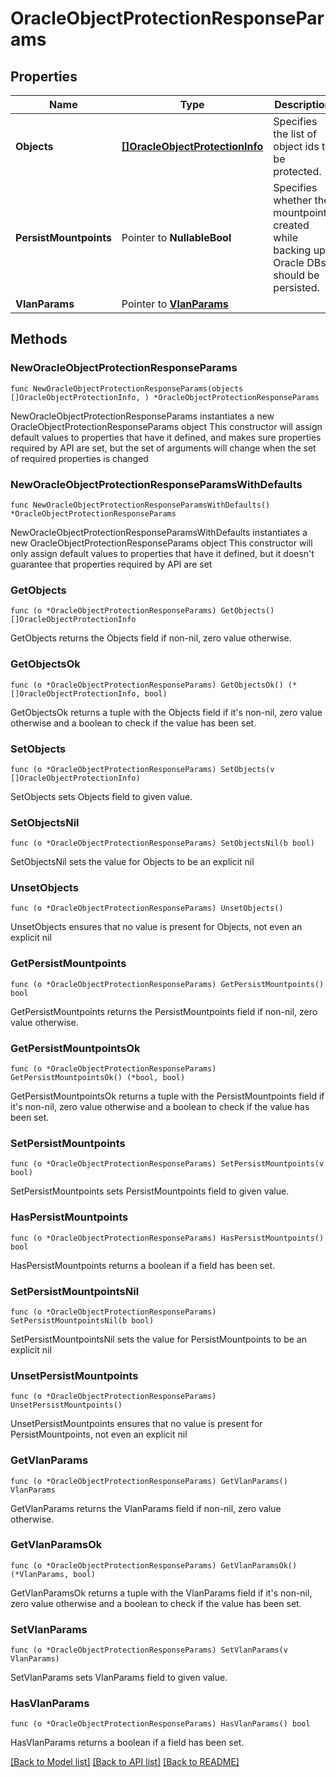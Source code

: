 # OracleObjectProtectionResponseParams

## Properties

Name | Type | Description | Notes
------------ | ------------- | ------------- | -------------
**Objects** | [**[]OracleObjectProtectionInfo**](OracleObjectProtectionInfo.md) | Specifies the list of object ids to be protected. | 
**PersistMountpoints** | Pointer to **NullableBool** | Specifies whether the mountpoints created while backing up Oracle DBs should be persisted. | [optional] 
**VlanParams** | Pointer to [**VlanParams**](VlanParams.md) |  | [optional] 

## Methods

### NewOracleObjectProtectionResponseParams

`func NewOracleObjectProtectionResponseParams(objects []OracleObjectProtectionInfo, ) *OracleObjectProtectionResponseParams`

NewOracleObjectProtectionResponseParams instantiates a new OracleObjectProtectionResponseParams object
This constructor will assign default values to properties that have it defined,
and makes sure properties required by API are set, but the set of arguments
will change when the set of required properties is changed

### NewOracleObjectProtectionResponseParamsWithDefaults

`func NewOracleObjectProtectionResponseParamsWithDefaults() *OracleObjectProtectionResponseParams`

NewOracleObjectProtectionResponseParamsWithDefaults instantiates a new OracleObjectProtectionResponseParams object
This constructor will only assign default values to properties that have it defined,
but it doesn't guarantee that properties required by API are set

### GetObjects

`func (o *OracleObjectProtectionResponseParams) GetObjects() []OracleObjectProtectionInfo`

GetObjects returns the Objects field if non-nil, zero value otherwise.

### GetObjectsOk

`func (o *OracleObjectProtectionResponseParams) GetObjectsOk() (*[]OracleObjectProtectionInfo, bool)`

GetObjectsOk returns a tuple with the Objects field if it's non-nil, zero value otherwise
and a boolean to check if the value has been set.

### SetObjects

`func (o *OracleObjectProtectionResponseParams) SetObjects(v []OracleObjectProtectionInfo)`

SetObjects sets Objects field to given value.


### SetObjectsNil

`func (o *OracleObjectProtectionResponseParams) SetObjectsNil(b bool)`

 SetObjectsNil sets the value for Objects to be an explicit nil

### UnsetObjects
`func (o *OracleObjectProtectionResponseParams) UnsetObjects()`

UnsetObjects ensures that no value is present for Objects, not even an explicit nil
### GetPersistMountpoints

`func (o *OracleObjectProtectionResponseParams) GetPersistMountpoints() bool`

GetPersistMountpoints returns the PersistMountpoints field if non-nil, zero value otherwise.

### GetPersistMountpointsOk

`func (o *OracleObjectProtectionResponseParams) GetPersistMountpointsOk() (*bool, bool)`

GetPersistMountpointsOk returns a tuple with the PersistMountpoints field if it's non-nil, zero value otherwise
and a boolean to check if the value has been set.

### SetPersistMountpoints

`func (o *OracleObjectProtectionResponseParams) SetPersistMountpoints(v bool)`

SetPersistMountpoints sets PersistMountpoints field to given value.

### HasPersistMountpoints

`func (o *OracleObjectProtectionResponseParams) HasPersistMountpoints() bool`

HasPersistMountpoints returns a boolean if a field has been set.

### SetPersistMountpointsNil

`func (o *OracleObjectProtectionResponseParams) SetPersistMountpointsNil(b bool)`

 SetPersistMountpointsNil sets the value for PersistMountpoints to be an explicit nil

### UnsetPersistMountpoints
`func (o *OracleObjectProtectionResponseParams) UnsetPersistMountpoints()`

UnsetPersistMountpoints ensures that no value is present for PersistMountpoints, not even an explicit nil
### GetVlanParams

`func (o *OracleObjectProtectionResponseParams) GetVlanParams() VlanParams`

GetVlanParams returns the VlanParams field if non-nil, zero value otherwise.

### GetVlanParamsOk

`func (o *OracleObjectProtectionResponseParams) GetVlanParamsOk() (*VlanParams, bool)`

GetVlanParamsOk returns a tuple with the VlanParams field if it's non-nil, zero value otherwise
and a boolean to check if the value has been set.

### SetVlanParams

`func (o *OracleObjectProtectionResponseParams) SetVlanParams(v VlanParams)`

SetVlanParams sets VlanParams field to given value.

### HasVlanParams

`func (o *OracleObjectProtectionResponseParams) HasVlanParams() bool`

HasVlanParams returns a boolean if a field has been set.


[[Back to Model list]](../README.md#documentation-for-models) [[Back to API list]](../README.md#documentation-for-api-endpoints) [[Back to README]](../README.md)


